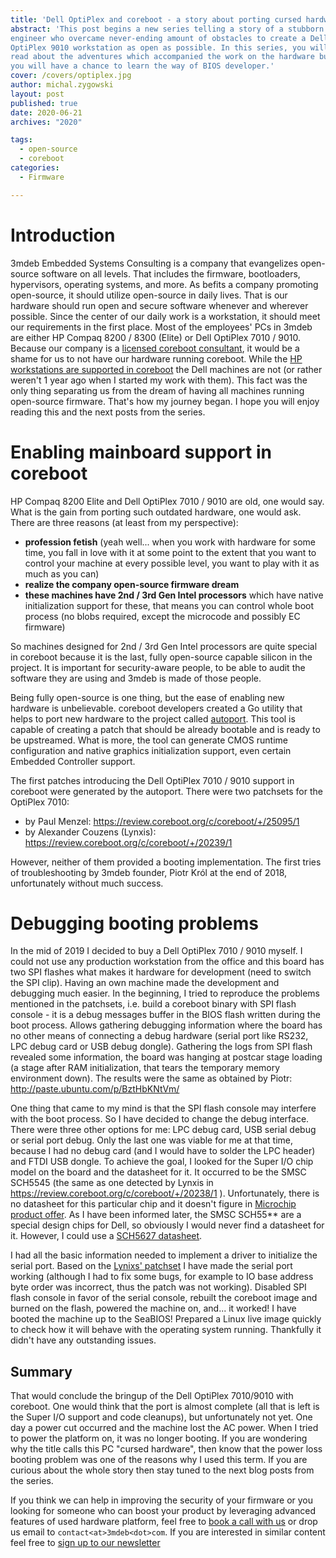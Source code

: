 ```yaml
---
title: 'Dell OptiPlex and coreboot - a story about porting cursed hardware'
abstract: 'This post begins a new series telling a story of a stubborn firmware
engineer who overcame never-ending amount of obstacles to create a Dell
OptiPlex 9010 workstation as open as possible. In this series, you will not only
read about the adventures which accompanied the work on the hardware but also
you will have a chance to learn the way of BIOS developer.'
cover: /covers/optiplex.jpg
author: michal.zygowski
layout: post
published: true
date: 2020-06-21
archives: "2020"

tags:
  - open-source
  - coreboot
categories:
  - Firmware

---
```


# Introduction

3mdeb Embedded Systems Consulting is a company that evangelizes open-source
software on all levels. That includes the firmware, bootloaders, hypervisors,
operating systems, and more. As befits a company promoting open-source, it
should utilize open-source in daily lives. That is our hardware should run open
and secure software whenever and wherever possible. Since the center of our
daily work is a workstation, it should meet our requirements in the first
place. Most of the employees' PCs in 3mdeb are either HP Compaq 8200 / 8300
(Elite) or Dell OptiPlex 7010 / 9010. Because our company is a
[licensed coreboot consultant](https://www.coreboot.org/consulting.html),
it would be a shame for us to not have our hardware running coreboot.
While the [HP workstations are supported in coreboot](https://doc.coreboot.org/mainboard/hp/compaq_8200_sff.html)
the Dell machines are not (or rather weren't 1 year ago when I started my work
with them). This fact was the only thing separating us from the dream of having
all machines running open-source firmware. That's how my journey began. I hope
you will enjoy reading this and the next posts from the series.

# Enabling mainboard support in coreboot

HP Compaq 8200 Elite and Dell OptiPlex 7010 / 9010 are old, one would say. What
is the gain from porting such outdated hardware, one would ask. There are three
reasons (at least from my perspective):

- **profession fetish** (yeah well... when you work with hardware for some
  time, you fall in love with it at some point to the extent that you want to
  control your machine at every possible level, you want to play with it as
  much as you can)
- **realize the company open-source firmware dream**
- **these machines have 2nd / 3rd Gen Intel processors** which have native
  initialization support for these, that means you can control whole boot
  process (no blobs required, except the microcode and possibly EC firmware)

So machines designed for 2nd / 3rd Gen Intel processors are quite special in
coreboot because it is the last, fully open-source capable silicon in the
project. It is important for security-aware people, to be able to audit the
software they are using and 3mdeb is made of those people.

Being fully open-source is one thing, but the ease of enabling new hardware
is unbelievable. coreboot developers created a Go utility that helps to port
new hardware to the project called [autoport](https://github.com/coreboot/coreboot/blob/master/util/autoport/readme.md).
This tool is capable of creating a patch that should be already bootable and is
ready to be upstreamed. What is more, the tool can generate CMOS runtime
configuration and native graphics initialization support, even certain Embedded
Controller support.

The first patches introducing the Dell OptiPlex 7010 / 9010 support in coreboot
were generated by the autoport. There were two patchsets for the OptiPlex 7010:

- by Paul Menzel: https://review.coreboot.org/c/coreboot/+/25095/1
- by Alexander Couzens (Lynxis): https://review.coreboot.org/c/coreboot/+/20239/1

However, neither of them provided a booting implementation. The first tries of
troubleshooting by 3mdeb founder, Piotr Król at the end of 2018, unfortunately
without much success.

# Debugging booting problems

In the mid of 2019 I decided to buy a Dell OptiPlex 7010 / 9010 myself. I could
not use any production workstation from the office and this board has two SPI
flashes what makes it hardware for development (need to switch the SPI clip).
Having an own machine made the development and debugging much easier. In the
beginning, I tried to reproduce the problems mentioned in the patchsets, i.e.
build a coreboot binary with SPI flash console - it is a debug messages buffer
in the BIOS flash written during the boot process. Allows gathering debugging
information where the board has no other means of connecting a debug hardware
(serial port like RS232, LPC debug card or USB debug dongle). Gathering the
logs from SPI flash revealed some information, the board was hanging at postcar
stage loading (a stage after RAM initialization, that tears the temporary
memory environment down). The results were the same as obtained by Piotr:
http://paste.ubuntu.com/p/BztHbKNtVm/

One thing that came to my mind is that the SPI flash console may interfere with
the boot process. So I have decided to change the debug interface. There were
three other options for me: LPC debug card, USB serial debug or serial port
debug. Only the last one was viable for me at that time, because I had no debug
card (and I would have to solder the LPC header) and FTDI USB dongle. To
achieve the goal, I looked for the Super I/O chip model on the board and the
datasheet for it. It occurred to be the SMSC SCH5545 (the same as one detected
by Lynxis in https://review.coreboot.org/c/coreboot/+/20238/1 ).
Unfortunately, there is no datasheet for this particular chip and it doesn't
figure in [Microchip product offer](https://www.microchip.com/design-centers/embedded-controllers-and-super-i-o/products/desktop-and-super-i-o).
As I have been informed later, the SMSC SCH55\*\* are a special design chips
for Dell, so obviously I would never find a datasheet for it. However, I could
use a [SCH5627 datasheet](http://ww1.microchip.com/downloads/en/DeviceDoc/00001996A.pdf).

I had all the basic information needed to implement a driver to initialize the
serial port. Based on the [Lynixs' patchset](https://review.coreboot.org/c/coreboot/+/20238/1)
I have made the serial port working (although I had to fix some bugs, for
example to IO base address byte order was incorrect, thus the patch was not
working). Disabled SPI flash console in favor of the serial console, rebuilt
the coreboot image and burned on the flash, powered the machine on, and... it
worked! I have booted the machine up to the SeaBIOS! Prepared a Linux live
image quickly to check how it will behave with the operating system running.
Thankfully it didn't have any outstanding issues.

## Summary

That would conclude the bringup of the Dell OptiPlex 7010/9010 with coreboot.
One would think that the port is almost complete (all that is left is the Super
I/O support and code cleanups), but unfortunately not yet. One day a power cut
occurred and the machine lost the AC power. When I tried to power the platform
on, it was no longer booting. If you are wondering why the title calls this PC
"cursed hardware", then know that the power loss booting problem was one of
the reasons why I used this term. If you are curious about the whole story then
stay tuned to the next blog posts from the series.

If you think we can help in improving the security of your firmware or you
looking for someone who can boost your product by leveraging advanced features
of used hardware platform, feel free to [book a call with us](https://calendly.com/3mdeb/consulting-remote-meeting)
or drop us email to `contact<at>3mdeb<dot>com`. If you are interested in similar
content feel free to [sign up to our newsletter](http://eepurl.com/gfoekD)
